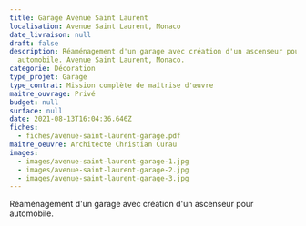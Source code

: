 ```yaml
---
title: Garage Avenue Saint Laurent
localisation: Avenue Saint Laurent, Monaco
date_livraison: null
draft: false
description: Réaménagement d'un garage avec création d'un ascenseur pour
  automobile. Avenue Saint Laurent, Monaco.
categorie: Décoration
type_projet: Garage
type_contrat: Mission complète de maîtrise d'œuvre
maitre_ouvrage: Privé
budget: null
surface: null
date: 2021-08-13T16:04:36.646Z
fiches:
  - fiches/avenue-saint-laurent-garage.pdf
maitre_oeuvre: Architecte Christian Curau
images:
  - images/avenue-saint-laurent-garage-1.jpg
  - images/avenue-saint-laurent-garage-2.jpg
  - images/avenue-saint-laurent-garage-3.jpg
---
```

Réaménagement d'un garage avec création d'un ascenseur pour automobile.